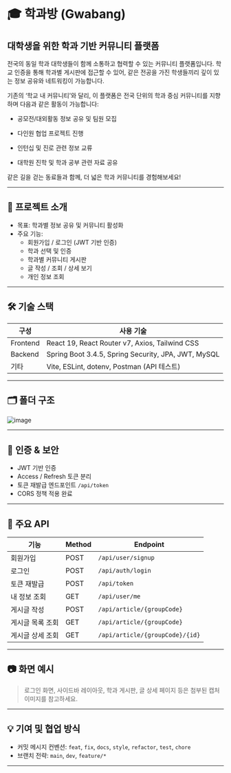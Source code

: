 # 🎓 학과방 (Gwabang)

## 대학생을 위한 학과 기반 커뮤니티 플랫폼

전국의 동일 학과 대학생들이 함께 소통하고 협력할 수 있는 커뮤니티 플랫폼입니다.
학교 인증을 통해 학과별 게시판에 접근할 수 있어, 같은 전공을 가진 학생들끼리 깊이 있는 정보 공유와 네트워킹이 가능합니다.

기존의 ‘학교 내 커뮤니티’와 달리, 이 플랫폼은 전국 단위의 학과 중심 커뮤니티를 지향하며 다음과 같은 활동이 가능합니다:

- 공모전/대외활동 정보 공유 및 팀원 모집

- 다인원 협업 프로젝트 진행

- 인턴십 및 진로 관련 정보 교류

- 대학원 진학 및 학과 공부 관련 자료 공유

같은 길을 걷는 동료들과 함께, 더 넓은 학과 커뮤니티를 경험해보세요!

---

## 📌 프로젝트 소개

- 목표: 학과별 정보 공유 및 커뮤니티 활성화
- 주요 기능:
  - 회원가입 / 로그인 (JWT 기반 인증)
  - 학과 선택 및 인증
  - 학과별 커뮤니티 게시판
  - 글 작성 / 조회 / 상세 보기
  - 개인 정보 조회

---

## 🛠️ 기술 스택

| 구성     | 사용 기술                                           |
| -------- | --------------------------------------------------- |
| Frontend | React 19, React Router v7, Axios, Tailwind CSS      |
| Backend  | Spring Boot 3.4.5, Spring Security, JPA, JWT, MySQL |
| 기타     | Vite, ESLint, dotenv, Postman (API 테스트)          |

---

## 🗂️ 폴더 구조

![image](https://github.com/user-attachments/assets/c3ec2ca0-fa32-4248-ab5b-2c96037ced5a)

---

## 🔐 인증 & 보안

- JWT 기반 인증
- Access / Refresh 토큰 분리
- 토큰 재발급 엔드포인트 `/api/token`
- CORS 정책 적용 완료

---

## 📄 주요 API

| 기능             | Method | Endpoint                        |
| ---------------- | ------ | ------------------------------- |
| 회원가입         | POST   | `/api/user/signup`              |
| 로그인           | POST   | `/api/auth/login`               |
| 토큰 재발급      | POST   | `/api/token`                    |
| 내 정보 조회     | GET    | `/api/user/me`                  |
| 게시글 작성      | POST   | `/api/article/{groupCode}`      |
| 게시글 목록 조회 | GET    | `/api/article/{groupCode}`      |
| 게시글 상세 조회 | GET    | `/api/article/{groupCode}/{id}` |

---

## 📷 화면 예시

> 로그인 화면, 사이드바 레이아웃, 학과 게시판, 글 상세 페이지 등은 첨부된 캡처 이미지를 참고하세요.

---

## 💡 기여 및 협업 방식

- 커밋 메시지 컨벤션: `feat`, `fix`, `docs`, `style`, `refactor`, `test`, `chore`
- 브랜치 전략: `main`, `dev`, `feature/*`

---
